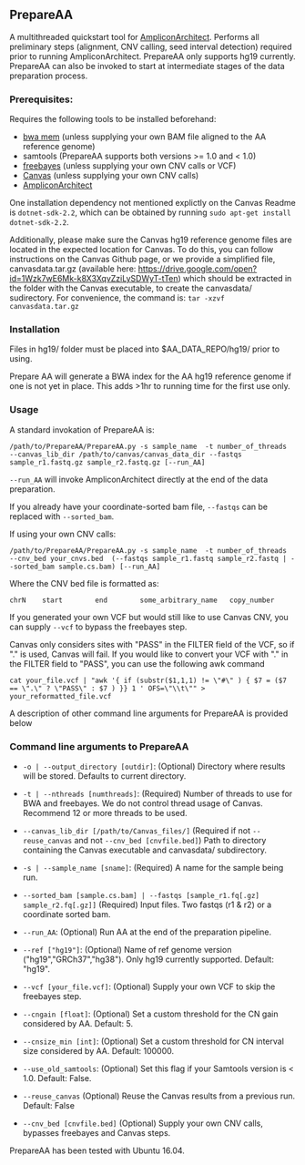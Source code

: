 ## PrepareAA

A multithreaded quickstart tool for [AmpliconArchitect](https://github.com/virajbdeshpande/AmpliconArchitect). Performs all preliminary steps (alignment, CNV calling, seed interval detection) required prior to running AmpliconArchitect. PrepareAA only supports hg19 currently. PrepareAA can also be invoked to start at intermediate stages of the data preparation process.

### Prerequisites:
Requires the following tools to be installed beforehand:
- [bwa mem](https://github.com/lh3/bwa) (unless supplying your own BAM file aligned to the AA reference genome)
- samtools (PrepareAA supports both versions >= 1.0 and < 1.0)
- [freebayes](https://github.com/ekg/freebayes) (unless supplying your own CNV calls or VCF)
- [Canvas](https://github.com/Illumina/canvas) (unless supplying your own CNV calls)
- [AmpliconArchitect](https://github.com/virajbdeshpande/AmpliconArchitect)

One installation dependency not mentioned explictly on the Canvas Readme is `dotnet-sdk-2.2`, which can be obtained by running `sudo apt-get install dotnet-sdk-2.2`.

Additionally, please make sure the Canvas hg19 reference genome files are located in the expected location for Canvas. To do this, you can follow instructions on the Canvas Github page, or we provide a simplified file, canvasdata.tar.gz (available here: https://drive.google.com/open?id=1Wzk7wE6Mk-k8X3XqvZziLySDWyT-tTen) which should be extracted in the folder with the Canvas executable, to create the canvasdata/ sudirectory. For convenience, the command is: `tar -xzvf canvasdata.tar.gz`


### Installation
Files in hg19/ folder must be placed into $AA_DATA_REPO/hg19/ prior to using.

Prepare AA will generate a BWA index for the AA hg19 reference genome if one is not yet in place. This adds >1hr to running time for the first use only.

### Usage
A standard invokation of PrepareAA is:
```
/path/to/PrepareAA/PrepareAA.py -s sample_name  -t number_of_threads  --canvas_lib_dir /path/to/canvas/canvas_data_dir --fastqs sample_r1.fastq.gz sample_r2.fastq.gz [--run_AA]
```
`--run_AA` will invoke AmpliconArchitect directly at the end of the data preparation.

If you already have your coordinate-sorted bam file, `--fastqs` can be replaced with `--sorted_bam`. 

If using your own CNV calls:
```
/path/to/PrepareAA/PrepareAA.py -s sample_name  -t number_of_threads  --cnv_bed your_cnvs.bed  (--fastqs sample_r1.fastq sample_r2.fastq | --sorted_bam sample.cs.bam) [--run_AA]
```
Where the CNV bed file is formatted as:

`chrN    start        end        some_arbitrary_name   copy_number`


If you generated your own VCF but would still like to use Canvas CNV, you can supply `--vcf` to bypass the freebayes step.

Canvas only considers sites with "PASS" in the FILTER field of the VCF, so if "." is used, Canvas will fail. If you would like to convert your VCF with "." in the FILTER field to "PASS", you can use the following awk command
```
cat your_file.vcf | "awk '{ if (substr($1,1,1) != \"#\" ) { $7 = ($7 == \".\" ? \"PASS\" : $7 ) }} 1 ' OFS=\"\\t\"" > your_reformatted_file.vcf
```

A description of other command line arguments for PrepareAA is provided below

### Command line arguments to PrepareAA

- `-o | --output_directory [outdir]`: (Optional) Directory where results will be stored. Defaults to current directory.

- `-t | --nthreads [numthreads]`: (Required) Number of threads to use for BWA and freebayes. We do not control thread usage of Canvas. Recommend 12 or more threads to be used.

- `--canvas_lib_dir [/path/to/Canvas_files/]` (Required if not `--reuse_canvas` and not `--cnv_bed [cnvfile.bed]`) Path to directory containing the Canvas executable and canvasdata/ subdirectory.

- `-s | --sample_name [sname]`: (Required) A name for the sample being run.

- `--sorted_bam [sample.cs.bam] | --fastqs [sample_r1.fq[.gz] sample_r2.fq[.gz]]` (Required) Input files. Two fastqs (r1 & r2) or a coordinate sorted bam.

- `--run_AA`: (Optional) Run AA at the end of the preparation pipeline.

- `--ref ["hg19"]`: (Optional) Name of ref genome version ("hg19","GRCh37","hg38"). Only hg19 currently supported. Default: "hg19".

- `--vcf [your_file.vcf]`: (Optional) Supply your own VCF to skip the freebayes step.

- `--cngain [float]`: (Optional) Set a custom threshold for the CN gain considered by AA. Default: 5.

- `--cnsize_min [int]`: (Optional) Set a custom threshold for CN interval size considered by AA. Default: 100000.

- `--use_old_samtools`: (Optional) Set this flag if your Samtools version is < 1.0. Default: False.

- `--reuse_canvas` (Optional) Reuse the Canvas results from a previous run. Default: False

- `--cnv_bed [cnvfile.bed]` (Optional) Supply your own CNV calls, bypasses freebayes and Canvas steps.


PrepareAA has been tested with Ubuntu 16.04.
